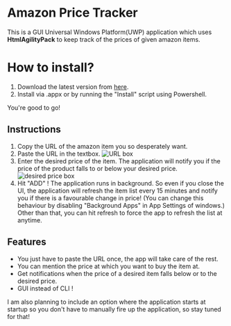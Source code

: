 # Amazon Price Tracker

This is a GUI Universal Windows Platform(UWP) application which uses **HtmlAgilityPack** to keep track of the prices of given amazon items. 


# How to install?

1. Download the latest version from [here](https://drive.google.com/drive/folders/16asGShhYpCkbYWIAfX3qNv7jKwlpc6my?usp=sharing).
2.  Install via .appx or by running the "Install" script using Powershell.

You're good to go!
## Instructions

1. Copy the URL of the amazon item you so desperately want.
2. Paste the URL in the textbox.
![URL box](https://i.imgur.com/SQiqeF4.png)
3. Enter the desired price of the item. The application will notify you if the price of the product falls to or below your desired price.
![desired price box](https://imgur.com/oWKrpAQ.png)
4. Hit "ADD" !
The application runs in background. So even if you close the UI, the application will refresh the item list every 15 minutes and notify you if there is a favourable change in price! 
(You can change this behaviour by disabling "Background Apps" in App Settings of windows.)
Other than that, you can hit refresh to force the app to refresh the list at anytime.

## Features

 - You just have to paste the URL once, the app will take care of the rest.
 - You can mention the price at which you want to buy the item at.
 - Get notifications when the price of a desired item falls below or to the desired price.
 - GUI instead of CLI !


I am also planning to include an option where the application starts at startup so you don't have to manually fire up the application, so stay tuned for that!
 
